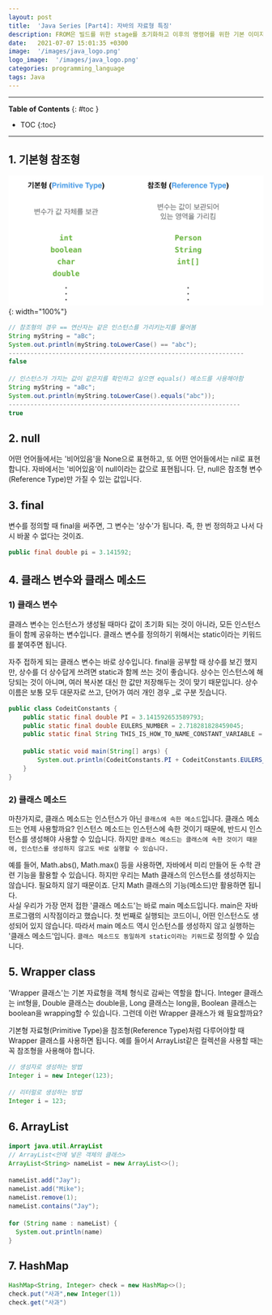 ```yaml
---
layout: post
title:  'Java Series [Part4]: 자바의 자료형 특징'
description: FROM은 빌드를 위한 stage를 초기화하고 이후의 명령어를 위한 기본 이미지를 만듭니다.
date:   2021-07-07 15:01:35 +0300
image:  '/images/java_logo.png'
logo_image:  '/images/java_logo.png'
categories: programming_language
tags: Java
---
```

---

**Table of Contents**
{: #toc }
*  TOC
{:toc}

---


## 1. 기본형 참조형

![](/images/java_2.png){: width="100%"}  

```java
// 참조형의 경우 == 연산자는 같은 인스턴스를 가리키는지를 물어봄
String myString = "aBc";
System.out.println(myString.toLowerCase() == "abc");
-----------------------------------------------------------------
false

// 인스턴스가 가지는 값이 같은지를 확인하고 싶으면 equals() 메소드를 사용해야함
String myString = "aBc";
System.out.println(myString.toLowerCase().equals("abc"));
----------------------------------------------------------------
true
```

## 2. null  

어떤 언어들에서는 '비어있음'을 None으로 표현하고, 또 어떤 언어들에서는 nil로 표현합니다. 자바에서는 '비어있음'이 null이라는 값으로 표현됩니다. 단, null은 참조형 변수(Reference Type)만 가질 수 있는 값입니다. 

## 3. final  

변수를 정의할 때 final을 써주면, 그 변수는 '상수'가 됩니다. 즉, 한 번 정의하고 나서 다시 바꿀 수 없다는 것이죠.  

```java
public final double pi = 3.141592;
```

## 4. 클래스 변수와 클래스 메소드  

### 1) 클래스 변수

클래스 변수는 인스턴스가 생성될 때마다 값이 초기화 되는 것이 아니라, 모든 인스턴스들이 함께 공유하는 변수입니다. 클래스 변수를 정의하기 위해서는 static이라는 키워드를 붙여주면 됩니다.  

자주 접하게 되는 클래스 변수는 바로 상수입니다. final을 공부할 때 상수를 보긴 했지만, 상수를 더 상수답게 쓰려면 static과 함께 쓰는 것이 좋습니다. 상수는 인스턴스에 해당되는 것이 아니며, 여러 복사본 대신 한 값만 저장해두는 것이 맞기 때문입니다. 상수 이름은 보통 모두 대문자로 쓰고, 단어가 여러 개인 경우 _로 구분 짓습니다.  

```java
public class CodeitConstants {
    public static final double PI = 3.141592653589793;
    public static final double EULERS_NUMBER = 2.718281828459045;
    public static final String THIS_IS_HOW_TO_NAME_CONSTANT_VARIABLE = "Hello";

    public static void main(String[] args) {
        System.out.println(CodeitConstants.PI + CodeitConstants.EULERS_NUMBER);
    }
}
```

### 2) 클래스 메소드  

마찬가지로, 클래스 메소드는 인스턴스가 아닌 `클래스에 속한 메소드`입니다. 클래스 메소드는 언제 사용할까요? 인스턴스 메소드는 인스턴스에 속한 것이기 때문에, 반드시 인스턴스를 생성해야 사용할 수 있습니다. 하지만 `클래스 메소드는 클래스에 속한 것이기 때문에, 인스턴스를 생성하지 않고도 바로 실행할 수 있습니다.`  

예를 들어,  Math.abs(), Math.max() 등을 사용하면, 자바에서 미리 만들어 둔 수학 관련 기능을 활용할 수 있습니다. 하지만 우리는 Math 클래스의 인스턴스를 생성하지는 않습니다. 필요하지 않기 때문이죠. 단지 Math 클래스의 기능(메소드)만 활용하면 됩니다.  
사실 우리가 가장 먼저 접한 '클래스 메소드'는 바로 main 메소드입니다. main은 자바 프로그램의 시작점이라고 했습니다. 첫 번째로 실행되는 코드이니, 어떤 인스턴스도 생성되어 있지 않습니다. 따라서 main 메소드 역시 인스턴스를 생성하지 않고 실행하는 '클래스 메소드'입니다. `클래스 메소드도 동일하게 static이라는 키워드`로 정의할 수 있습니다.  

## 5. Wrapper class

'Wrapper 클래스'는 기본 자료형을 객체 형식로 감싸는 역할을 합니다. Integer 클래스는 int형을, Double 클래스는 double을, Long 클래스는 long을, Boolean 클래스는 boolean을 wrapping할 수 있습니다. 그런데 이런 Wrapper 클래스가 왜 필요할까요?

기본형 자료형(Primitive Type)을 참조형(Reference Type)처럼 다루어야할 때 Wrapper 클래스를 사용하면 됩니다. 예를 들어서 ArrayList같은 컬렉션을 사용할 때는 꼭 참조형을 사용해야 합니다.  

```java
// 생성자로 생성하는 방법
Integer i = new Integer(123);

// 리터럴로 생성하는 방법
Integer i = 123;
```

## 6. ArrayList

```java
import java.util.ArrayList
// ArrayList<안에 넣은 객체의 클래스>
ArrayList<String> nameList = new ArrayList<>();

nameList.add("Jay");
nameList.add("Mike");
nameList.remove(1);
nameList.contains("Jay");

for (String name : nameList) {
  System.out.println(name)
}
```

## 7. HashMap  

```java
HashMap<String, Integer> check = new HashMap<>();
check.put("사과",new Integer(1))
check.get("사과")
```